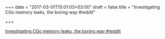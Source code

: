 +++
date = "2017-03-01T15:01:03+03:00"
draft = false
title = "Investigating СGo memory leaks, the boring way  #reddit"

+++

<p><a href="https://t.co/FIfr7WHgjL">Investigating СGo memory leaks, the boring way  #reddit</a></p>
